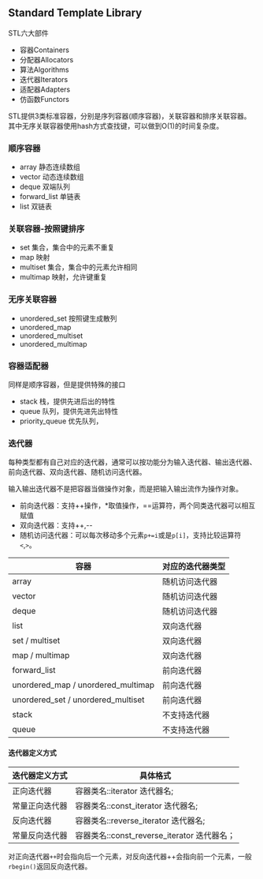 ## Standard Template Library

STL六大部件

- 容器Containers
- 分配器Allocators
- 算法Algorithms
- 迭代器Iterators
- 适配器Adapters
- 仿函数Functors

STL提供3类标准容器，分别是序列容器(顺序容器)，关联容器和排序关联容器。其中无序关联容器使用hash方式查找键，可以做到O(1)的时间复杂度。

### 顺序容器

- array    静态连续数组
- vector  动态连续数组
- deque  双端队列
- forward_list  单链表
- list       双链表

### 关联容器-按照键排序

- set       集合，集合中的元素不重复
- map     映射
- multiset  集合，集合中的元素允许相同
- multimap 映射，允许键重复

### 无序关联容器

- unordered_set  按照键生成散列
- unordered_map
- unordered_multiset
- unordered_multimap

### 容器适配器

同样是顺序容器，但是提供特殊的接口

- stack   栈，提供先进后出的特性
- queue  队列，提供先进先出特性
- priority_queue  优先队列，

### 迭代器

每种类型都有自己对应的迭代器，通常可以按功能分为输入迭代器、输出迭代器、前向迭代器、双向迭代器、随机访问迭代器。

输入输出迭代器不是把容器当做操作对象，而是把输入输出流作为操作对象。

- 前向迭代器：支持++操作，*取值操作，==运算符，两个同类迭代器可以相互赋值
- 双向迭代器：支持++,--
- 随机访问迭代器：可以每次移动多个元素`p+=i`或是`p[i]`，支持比较运算符`<`,`>`。

| 容器                               | 对应的迭代器类型 |
| ---------------------------------- | ---------------- |
| array                              | 随机访问迭代器   |
| vector                             | 随机访问迭代器   |
| deque                              | 随机访问迭代器   |
| list                               | 双向迭代器       |
| set / multiset                     | 双向迭代器       |
| map / multimap                     | 双向迭代器       |
| forward_list                       | 前向迭代器       |
| unordered_map / unordered_multimap | 前向迭代器       |
| unordered_set / unordered_multiset | 前向迭代器       |
| stack                              | 不支持迭代器     |
| queue                              | 不支持迭代器     |

#### 迭代器定义方式

| 迭代器定义方式 | 具体格式                                     |
| -------------- | -------------------------------------------- |
| 正向迭代器     | 容器类名::iterator  迭代器名;                |
| 常量正向迭代器 | 容器类名::const_iterator  迭代器名;          |
| 反向迭代器     | 容器类名::reverse_iterator  迭代器名;        |
| 常量反向迭代器 | 容器类名::const_reverse_iterator  迭代器名； |

对正向迭代器`++`时会指向后一个元素，对反向迭代器++会指向前一个元素，一般`rbegin()`返回反向迭代器。